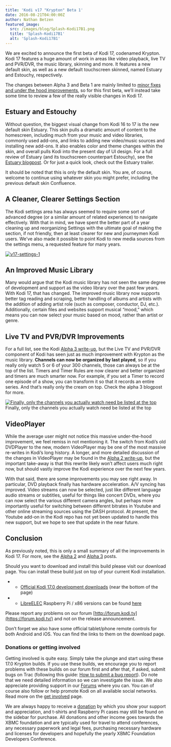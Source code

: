 ```yaml
---
title: 'Kodi v17 "Krypton" Beta 1'
date: 2016-08-21T04:00:00Z
author: Nathan Betzen
featured_image:
  src: /images/blog/Splash-Kodi17B1.png
  title: 'Splash-Kodi17B1'
  alt: 'Splash-Kodi17B1'
---
```

We are excited to announce the first beta of Kodi 17, codenamed Krypton. Kodi 17 features a huge amount of work in areas like video playback, live TV and PVR/DVR, the music library, skinning and more. It features a new default skin, as well as a new default touchscreen skinned, named Estuary and Estouchy, respectively.

 The changes between Alpha 3 and Beta 1 are mainly limited to [minor fixes and under the hood improvements](https://github.com/xbmc/xbmc/pulls?utf8=%E2%9C%93&q=milestone%3A%22Krypton%2017.0-beta1%22%20), so for this first beta, we’ll instead take some time to review a few of the really visible changes in Kodi 17.

 Estuary and Estouchy
--------------------

 Without question, the biggest visual change from Kodi 16 to 17 is the new default skin Estuary. This skin pulls a dramatic amount of content to the homescreen, including much from your music and video libraries, commonly used add-ons, and links to adding new video/music sources and installing new add-ons. It also enables color and theme changes within the skin, and overall pulls Kodi into the present day of UI design. For a full review of Estuary (and its touchscreen counterpart Estouchy), see the [Estuary blogpost](/article/brand-new-look-future-kodi-versions "A brand new look for future Kodi versions"). Or for just a quick look, check out the Estuary trailer.

  It should be noted that this is only the default skin. You are, of course, welcome to continue using whatever skin you might prefer, including the previous default skin Confluence.

 A Cleaner, Clearer Settings Section
-----------------------------------

 The Kodi settings area has always seemed to require some sort of advanced degree (or a similar amount of related experience) to navigate effectively. With that in mind, we have spent the better part of a year cleaning up and reorganizing Settings with the ultimate goal of making the section, if not friendly, then at least clearer for new and journeymen Kodi users. We’ve also made it possible to point Kodi to new media sources from the settings menu, a requested feature for many years.

 [![v17-settings-1](/sites/default/files/uploads/v17-settings-1-800x450.png)](/sites/default/files/uploads/v17-settings-1.png)

 An Improved Music Library
-------------------------

 Many would argue that the Kodi music library has not seen the same degree of development and support as the video library over the past few years. With Kodi 17, that has changed. The improved music library now supports better tag reading and scraping, better handling of albums and artists with the addition of adding artist role (such as composer, conductor, DJ, etc.). Additionally, certain files and websites support musical “mood,” which means you can now select your music based on mood, rather than artist or genre.

 Live TV and PVR/DVR Improvements
--------------------------------

 For a full list, see the Kodi [Alpha 3 write-up](/article/kodi-v17-krypton-alpha-3 "Kodi v17 “Krypton” Alpha 3"), but the Live TV and PVR/DVR component of Kodi has seen just as much improvement with Krypton as the music library. **Channels can now be organized by last played**, so if you really only watch 5 or 6 of your 300 channels, those can always be at the top of the list. Timers and Timer Rules are now clearer and better organized and timers are much smarter now. For example, if you set a Timer to record one episode of a show, you can transform it so that it records an entire series. And that’s really only the cream on top. Check the alpha 3 blogpost for more.

 [![Finally, only the channels you actually watch need be listed at the top](/sites/default/files/uploads/screenshot0002-800x451.png)](/sites/default/files/uploads/screenshot0002.png)  
 Finally, only the channels you actually watch need be listed at the top

   VideoPlayer
------------

 While the average user might not notice this massive under-the-hood improvement, we feel remiss in not mentioning it. The switch from Kodi’s old DVDPlayer to the new, modern VideoPlayer may be one of the most massive re-writes in Kodi’s long history. A longer, and more detailed discussion of the changes in VideoPlayer may be found in the [Alpha 2 write-up](/article/kodi-v17-krypton-alpha-2 "Kodi v17 “Krypton” Alpha 2"), but the important take-away is that this rewrite likely won’t affect users much right now, but should vastly improve the Kodi experience over the next few years.

 With that said, there are some improvements you may see right away. In particular, DVD playback finally has hardware acceleration. A/V syncing has improved. Video streams can now be selected, just like different language audio streams or subtitles, useful for things like concert DVDs, where you can now select the various different camera angles, but perhaps more importantly useful for switching between different bitrates in Youtube and other online streaming sources using the DASH protocol. At present, the Youtube add-on in the Kodi repo has not yet been updated to handle this new support, but we hope to see that update in the near future.

 Conclusion
----------

 As previously noted, this is only a small summary of all the improvements in Kodi 17. For more, see the [Alpha 2](/article/kodi-v17-krypton-alpha-2 "Kodi v17 “Krypton” Alpha 2") and [Alpha 3](/article/kodi-v17-krypton-alpha-3 "Kodi v17 “Krypton” Alpha 3") posts.

 Should you want to download and install this build please visit our download page. You can install these build just on top of your current Kodi installation.

 
 * * [Official Kodi 17.0 development downloads](/download) (near the bottom of the page)
 * * [LibreELEC](https://libreelec.tv/) Raspberry Pi / x86 versions can be found [here](https://libreelec.tv/downloads/preview/)
 
 Please report any problems on our forum [http://forum.kodi.tv](https://forum.kodi.tv/) and not on the release announcement.

 Don’t forget we also have some official tablet/phone remote controls for both Android and iOS. You can find the links to them on the download page.

 ### Donations or getting involved

 Getting involved is quite easy. Simply take the plunge and start using these 17.0 Krypton builds. If you use these builds, we encourage you to report problems with these builds on our forum first and after that, if asked, submit bugs on Trac (following this guide: [How to submit a bug report](https://kodi.wiki/view/HOW-TO:Submit_a_bug_report)). Do note that we need detailed information so we can investigate the issue. We also appreciate providing support in our [Forums](https://forum.kodi.tv/ "Kodi Forums") where you can. You can of course also follow or help promote Kodi on all available social networks. Read more on the [get involved](/get-involved) page.

 We are always happy to receive a [donation](/contribute/donate "Donate") by which you show your support and appreciation, and t-shirts and Raspberry Pi cases may still be found on the sidebar for purchase. All donations and other income goes towards the XBMC foundation and are typically used for travel to attend conferences, any necessary paperwork and legal fees, purchasing necessary hardware and licenses for developers and hopefully the yearly XBMC Foundation Developers Conference.

  

 